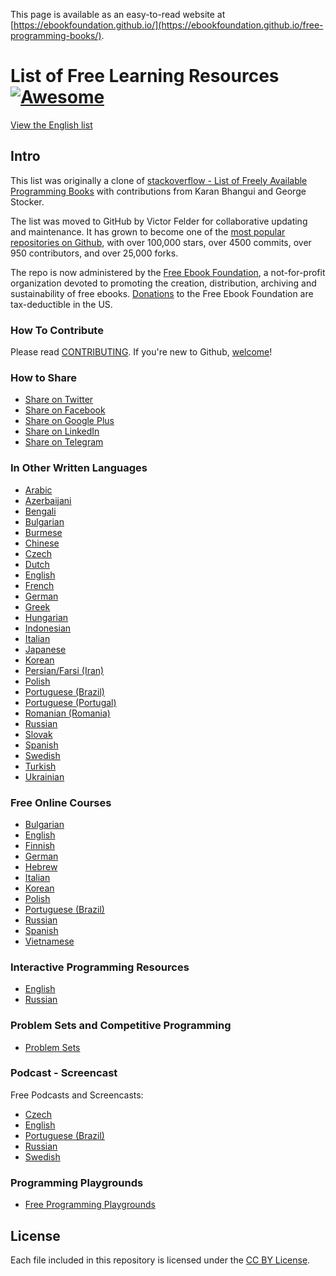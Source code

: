 This page is available as an easy-to-read website at [https://ebookfoundation.github.io/](https://ebookfoundation.github.io/free-programming-books/).

# List of Free Learning Resources [![Awesome](https://cdn.rawgit.com/sindresorhus/awesome/d7305f38d29fed78fa85652e3a63e154dd8e8829/media/badge.svg)](https://github.com/sindresorhus/awesome)

[View the English list](/free-programming-books.md)

## Intro
This list was originally a clone of [stackoverflow - List of Freely Available Programming Books](http://web.archive.org/web/20130824154208/http://stackoverflow.com/a/392926) with contributions from Karan Bhangui and George Stocker.

The list was moved to GitHub by Victor Felder for collaborative updating and maintenance. It has grown to become one of the [most popular repositories on Github](https://octoverse.github.com/), with over 100,000 stars, over 4500 commits, over 950 contributors, and over 25,000 forks.

The repo is now administered by the [Free Ebook Foundation](https://ebookfoundation.org), a not-for-profit organization devoted to promoting the creation, distribution, archiving and sustainability of free ebooks. [Donations](https://ebookfoundation.org/contributions.html) to the Free Ebook Foundation are tax-deductible in the US.

### How To Contribute

Please read [CONTRIBUTING](/CONTRIBUTING.md). If you're new to Github, [welcome](/HOWTO.md)!

### How to Share
+ [Share on Twitter](http://twitter.com/home?status=https://github.com/EbookFoundation/free-programming-books%0AFree%20Programming%20Books)
+ [Share on Facebook](http://www.facebook.com/sharer/sharer.php?s=100&p[url]=https://github.com/EbookFoundation/free-programming-books&p[images][0]=&p[title]=Free%20Programming%20Books&p[summary]=)
+ [Share on Google Plus](https://plus.google.com/share?url=https://github.com/EbookFoundation/free-programming-books)
+ [Share on LinkedIn](http://www.linkedin.com/shareArticle?mini=true&url=https://github.com/EbookFoundation/free-programming-books&title=Free%20Programming%20Books&summary=&source=)
+ [Share on Telegram](https://t.me/share/url?url=https://github.com/EbookFoundation/free-programming-books)


### In Other Written Languages
+ [Arabic](/free-programming-books-ar.md)
+ [Azerbaijani](/free-programming-books-az.md)
+ [Bengali](/free-programming-books-bl.md)
+ [Bulgarian](/free-programming-books-bg.md)
+ [Burmese](/free-programming-books-mm.md)
+ [Chinese](/free-programming-books-zh.md)
+ [Czech](/free-programming-books-cs.md)
+ [Dutch](/free-programming-books-nl.md)
+ [English](/free-programming-books.md)
+ [French](/free-programming-books-fr.md)
+ [German](/free-programming-books-de.md)
+ [Greek](/free-programming-books-gr.md)
+ [Hungarian](/free-programming-books-hu.md)
+ [Indonesian](/free-programming-books-id.md)
+ [Italian](/free-programming-books-it.md)
+ [Japanese](/free-programming-books-ja.md)
+ [Korean](/free-programming-books-ko.md)
+ [Persian/Farsi (Iran)](/free-programming-books-fa_IR.md)
+ [Polish](/free-programming-books-pl.md)
+ [Portuguese (Brazil)](/free-programming-books-pt_BR.md)
+ [Portuguese (Portugal)](/free-programming-books-pt_PT.md)
+ [Romanian (Romania)](/free-programming-books-ro.md)
+ [Russian](/free-programming-books-ru.md)
+ [Slovak](/free-programming-books-sk.md)
+ [Spanish](/free-programming-books-es.md)
+ [Swedish](/free-programming-books-se.md)
+ [Turkish](/free-programming-books-tr.md)
+ [Ukrainian](/free-programming-books-ua.md)


### Free Online Courses
+ [Bulgarian](/free-courses-bg.md)
+ [English](/free-courses-en.md)
+ [Finnish](/free-courses-fi.md)
+ [German](/free-courses-de.md)
+ [Hebrew](/free-courses-he.md)
+ [Italian](/free-courses-it.md)
+ [Korean](/free-courses-ko.md)
+ [Polish](/free-courses-pl.md)
+ [Portuguese (Brazil)](/free-courses-pt_BR.md)
+ [Russian](/free-courses-ru.md)
+ [Spanish](/free-courses-es.md)
+ [Vietnamese](/free-courses-vi.md)


### Interactive Programming Resources
+ [English](/free-programming-interactive-tutorials-en.md)
+ [Russian](/free-programming-interactive-tutorials-ru.md)


### Problem Sets and Competitive Programming
+ [Problem Sets](/problem-sets-competitive-programming.md)


### Podcast - Screencast
Free Podcasts and Screencasts:

+ [Czech](/free-podcasts-screencasts-cs.md)
+ [English](/free-podcasts-screencasts-en.md)
+ [Portuguese (Brazil)](/free-podcasts-screencasts-pt_BR.md)
+ [Russian](/free-podcasts-screencasts-ru.md)
+ [Swedish](/free-podcasts-screencasts-se.md)


### Programming Playgrounds
+ [Free Programming Playgrounds](/free-programming-playgrounds.md)

## License
Each file included in this repository is licensed under the [CC BY License](/LICENSE).
